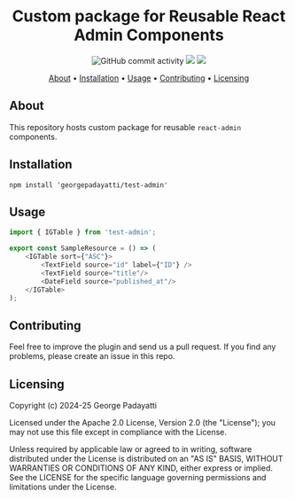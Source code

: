 <h1 align="center">
    Custom package for Reusable React Admin Components
</h1>

<p align="center">
    <img alt="GitHub commit activity" src="https://img.shields.io/github/commit-activity/w/georgepadayatti/test-admin">
    <a href="/../../issues" title="Open Issues"><img src="https://img.shields.io/github/issues/georgepadayatti/test-admin?style=flat"></a>
    <a href="./LICENSE" title="License"><img src="https://img.shields.io/badge/License-Apache%202.0-yellowgreen?style=flat"></a>
</p>

<p align="center">
  <a href="#about">About</a> •
  <a href="#installation">Installation</a> •
  <a href="#usage">Usage</a> •
  <a href="#contributing">Contributing</a> •
  <a href="#licensing">Licensing</a>
</p>

## About

This repository hosts custom package for reusable `react-admin` components.

## Installation

```
npm install 'georgepadayatti/test-admin'
```

## Usage

```js
import { IGTable } from 'test-admin';

export const SampleResource = () => (
    <IGTable sort={"ASC"}>
        <TextField source="id" label={"ID"} />
        <TextField source="title"/>
        <DateField source="published_at"/>
    </IGTable>
);
```

## Contributing

Feel free to improve the plugin and send us a pull request. If you find any problems, please create an issue in this repo.

## Licensing

Copyright (c) 2024-25 George Padayatti

Licensed under the Apache 2.0 License, Version 2.0 (the "License"); you may not use this file except in compliance with the License.

Unless required by applicable law or agreed to in writing, software distributed under the License is distributed on an "AS IS" BASIS, WITHOUT WARRANTIES OR CONDITIONS OF ANY KIND, either express or implied. See the LICENSE for the specific language governing permissions and limitations under the License.
